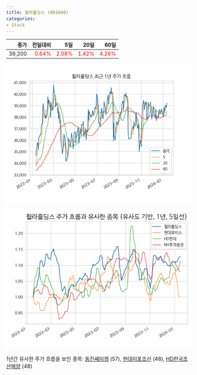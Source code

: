 ```yaml
---
title: 휠라홀딩스 (081660)
categories:
- Stock
---
```


|종가|전일대비|5일|20일|60일|
|---:|-------:|--:|---:|---:|
|39,200|<span style="color: red">0.64%</span>|<span style="color: red">2.08%</span>|<span style="color: red">1.42%</span>|<span style="color: red">4.26%</span>|


<!-- more -->

![081660](/assets/images/stock/081660.png)

![081660](/assets/images/stock/081660_sim.png)

1년간 유사한 주가 흐름을 보인 종목:
[동진쎄미켐](/stock/005290/) (57),
[현대미포조선](/stock/010620/) (48),
[HD한국조선해양](/stock/009540/) (48)